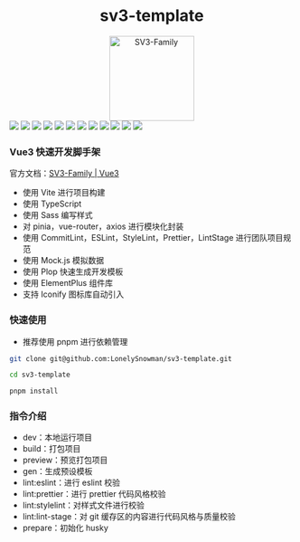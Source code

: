 <div align="center"><h1>sv3-template</h1></div>
<div align="center"><img src="https://sv3-docs.snowhouse.space/logo.png" alt="SV3-Family" width="150px"/></div>
<div>
 <img
    src="https://img.shields.io/badge/-Vite-E34F26?logo=vite&style=flat-square&logoColor=white"
 />
 <img
    src="https://img.shields.io/badge/-vue3-1572B6?logo=vuedotjs&style=flat-square&logoColor=white"
 />
 <img
    src="https://img.shields.io/badge/-Typescript-oringe?logo=typescript&style=flat-square&logoColor=white"
 />
 <img
    src="https://img.shields.io/badge/-Sass-E34F26?logo=sass&style=flat-square&logoColor=white"
 />
 <img
    src="https://img.shields.io/badge/-Pinia-1572B6?logo=vuedotjs&style=flat-square&logoColor=white"
 />
 <img
    src="https://img.shields.io/badge/-Pnpm-oringe?logo=pnpm&style=flat-square&logoColor=white"
 />
 <img
    src="https://img.shields.io/badge/-ESLint-E34F26?logo=eslint&style=flat-square&logoColor=white"
 />
 <img
    src="https://img.shields.io/badge/-Prettier-1572B6?logo=prettier&style=flat-square&logoColor=white"
 />
 <img
    src="https://img.shields.io/badge/-StyleLint-oringe?logo=stylelint&style=flat-square&logoColor=white"
 />
 <img
    src="https://img.shields.io/badge/-Axios-E34F26?logo=vuedotjs&style=flat-square&logoColor=white"
 />
 <img
    src="https://img.shields.io/badge/-ElementPlus-1572B6?logo=vuedotjs&style=flat-square&logoColor=white"
 />
 <img
    src="https://img.shields.io/badge/-Mock.js-oringe?logo=vuedotjs&style=flat-square&logoColor=white"
 />
</div>

### Vue3 快速开发脚手架

官方文档：[SV3-Family | Vue3](https://sv3-docs.snowhouse.space/)

-  使用 Vite 进行项目构建
-  使用 TypeScript
-  使用 Sass 编写样式
-  对 pinia，vue-router，axios 进行模块化封装
-  使用 CommitLint，ESLint，StyleLint，Prettier，LintStage 进行团队项目规范
-  使用 Mock.js 模拟数据
-  使用 Plop 快速生成开发模板
-  使用 ElementPlus 组件库
-  支持 Iconify 图标库自动引入

### 快速使用

-  推荐使用 pnpm 进行依赖管理

```bash
git clone git@github.com:LonelySnowman/sv3-template.git

cd sv3-template

pnpm install
```

### 指令介绍

-  dev：本地运行项目
-  build：打包项目
-  preview：预览打包项目
-  gen：生成预设模板
-  lint:eslint：进行 eslint 校验
-  lint:prettier：进行 prettier 代码风格校验
-  lint:stylelint：对样式文件进行校验
-  lint:lint-stage：对 git 缓存区的内容进行代码风格与质量校验
-  prepare：初始化 husky
